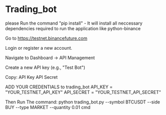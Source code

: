# Trading_bot

please Run the command "pip install" - It will install all neccessary dependencies required to run the application
like python-binance

Go to https://testnet.binancefuture.com

Login or register a new account.

Navigate to Dashboard → API Management

Create a new API key (e.g., "Test Bot")

Copy:
      API Key
      API Secret

ADD YOUR CREDENTIALS to trading_bot
API_KEY = "YOUR_TESTNET_API_KEY"
API_SECRET = "YOUR_TESTNET_API_SECRET"

Then Run The command:
python trading_bot.py --symbol BTCUSDT --side BUY --type MARKET --quantity 0.01 cmd
